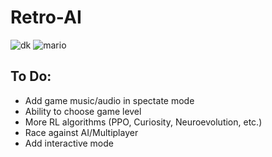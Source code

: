 # Retro-AI
![dk](https://user-images.githubusercontent.com/55513603/120691075-a09b2900-c46b-11eb-8239-898bba950e37.png)
![mario](https://user-images.githubusercontent.com/55513603/120691081-a133bf80-c46b-11eb-903f-7c84be492985.png)



## To Do:
- Add game music/audio in spectate mode 
- Ability to choose game level
- More RL algorithms (PPO, Curiosity, Neuroevolution, etc.)
- Race against AI/Multiplayer
- Add interactive mode
